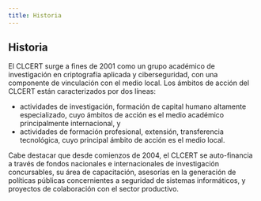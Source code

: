 ```yaml
---
title: Historia
---
```


## Historia

El CLCERT surge a fines de 2001 como un grupo académico de investigación en criptografía aplicada y ciberseguridad, con una componente de vinculación con el medio local. Los ámbitos de acción del CLCERT están caracterizados por dos líneas:

* actividades de investigación, formación de capital humano altamente especializado, cuyo ámbitos de acción es el medio académico principalmente internacional, y
* actividades de formación profesional, extensión, transferencia tecnológica, cuyo principal ámbito de acción es el medio local.

Cabe destacar que desde comienzos de 2004, el CLCERT se auto-financia a través de fondos nacionales e internacionales de investigación concursables, su área de capacitación, asesorías en la generación de políticas públicas concernientes a seguridad de sistemas informáticos, y proyectos de colaboración con el sector productivo.